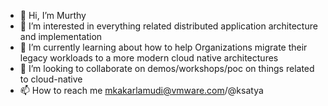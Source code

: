 - 👋 Hi, I’m Murthy
- 👀 I’m interested in everything related distributed application architecture and implementation
- 🌱 I’m currently learning about how to help Organizations migrate their legacy workloads to a more modern cloud native architectures
- 💞️ I’m looking to collaborate on demos/workshops/poc on things related to cloud-native
- 📫 How to reach me mkakarlamudi@vmware.com/@ksatya

<!---
murthy-vmware/murthy-vmware is a ✨ special ✨ repository because its `README.md` (this file) appears on your GitHub profile.
You can click the Preview link to take a look at your changes.
--->
